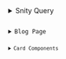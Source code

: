 <!-- TABLE OF CONTENTS -->

<details>
  <summary>Snity Query</summary>
  <pre>
    <code>
      export const getAllPostsQuery = (page: number, limit: number) =>
        defineQuery(
          `*[_type == "post" && defined(slug.current)]  |order(publishedAt desc)[${(page - 1) *
            limit}...${page * limit}]{
            _id,
            title,
            slug,
            mainImage,
            publishedAt,    
            body,
            short,
            readTime,
            author->{
                _id,
                name,
                image
            },
            "categories": categories[]->title,
            "paginationView": paginationView->postViewNumberPerPage
          }`
        );

    </code>

  </pre>
</details>

<details>
  <summary>Blog Page</summary>
  <pre>
    <code>
      import React, { PropsWithChildren } from "react";
      import { sanityFetch } from "@/sanity/lib/live";
      import { getAllPostsQuery } from "@/sanity/lib/queries";

      import {
        Breadcrumb,
        BreadcrumbItem,
        BreadcrumbLink,
        BreadcrumbList,
        BreadcrumbPage,
        BreadcrumbSeparator,
      } from "@/components/ui/breadcrumb";
      import ContactUsForSideBar from "@/components/ContactUsForSideBar";
      import PopulerPost from "@/components/PopulerPost";
      import GitHubUser from "@/components/GitHubUser";
      import PaginitionSection from "@/components/PaginitionSection";
      import HeaderSearchBar from "@/components/HeaderSearchBar";
      import CardComponents from "@/components/CardComponents";

      interface Props {
        searchParams: Promise<{ page?: string }>;
      }

      export default async function BlogPage({ searchParams }: Props) {
        // First get all posts to calculate total pages
        const { data: allPosts } = await sanityFetch({
          query: getAllPostsQuery(1, 1000), // Get all posts in one query
        });

        // Get the current page number from the search params, default to 1 if not provided
        const params = await searchParams;
        const currentPage = Number(params?.page) || 1;

        // Get the pagination view document to get the number of posts per page
        const { data: paginationView } = await sanityFetch({
          query: `*[_type == "paginationView"][0]`,
        });

        // Calculate the total number of pages based on the number of posts and posts per page
        const postsPerPage = paginationView?.postViewNumberPerPage || 2;
        const totalPages = Math.ceil(allPosts.length / postsPerPage);

        // Now get the current page's posts
        const { data: posts } = await sanityFetch({
          query: getAllPostsQuery(currentPage, postsPerPage),
        });

        // Create pagination data structure
        const pagination = {
          currentPage,
          totalPages,
          prev: currentPage > 1 ? currentPage - 1 : undefined,
          next: currentPage < totalPages ? currentPage + 1 : undefined,
          pages: Array.from({ length: totalPages }, (_, i) => i + 1),
        } as const;

        return (
          <div className="container mx-auto">
            <div
              className="mb-4 py-2 px-2 m-5 bg-white dark:bg-gray-800 rounded-lg shadow-md"
            >
              <Breadcrumb>
                <BreadcrumbList>
                  <BreadcrumbItem>
                    <BreadcrumbLink href="/">Home</BreadcrumbLink>
                  </BreadcrumbItem>
                  <BreadcrumbSeparator />
                  <BreadcrumbItem>
                    <BreadcrumbLink href="/blog">Blog</BreadcrumbLink>
                  </BreadcrumbItem>
                  <BreadcrumbSeparator />
                  <BreadcrumbItem>
                    <BreadcrumbPage>Blog</BreadcrumbPage>
                  </BreadcrumbItem>
                </BreadcrumbList>
              </Breadcrumb>
            </div>
            <div className="grid grid-cols-1 md:grid-cols-[1fr_300px] gap-4 lg:gap-12 p-2">
              <CardComponents posts={posts} />
              <div className="flex flex-col p-4">
                <div className="p-2 flex items-center justify-center">
                  <HeaderSearchBar />
                </div>

                <div className="p-2">
                  <ContactUsForSideBar />
                  <PopulerPost />
                </div>
              </div>
            </div>
            <div className="my-5">
              <PaginitionSection pagination={pagination} />
            </div>
            <div className="my-5">
              <GitHubUser />
            </div>
          </div>
        );
      }

    </code>

  </pre>
</details>

<details>
  <summary>Card Components</summary>
  <pre>
    <code>
      import React from "react";
      import {
        Pagination,
        PaginationContent,
        PaginationItem,
        PaginationLink,
        PaginationNext,
        PaginationPrevious,
        PaginationEllipsis,
      } from "@/components/ui/pagination";

      interface PaginationProps {
        pagination: {
          currentPage: number;
          totalPages: number;
          prev: number | undefined;
          next: number | undefined;
          pages: number[];
        };
      }

      /**
       * This component renders a pagination section. It takes a pagination object as a prop which
       * contains the current page, the total number of pages, the previous page, and the next page.
       * It renders the pagination links and the ellipsis.
       *
       * @param pagination - The pagination object.
       * @returns A React component.
       */
      const PaginitionSection = ({ pagination }: PaginationProps) => {
        return (
          <div className="my-5">
            <Pagination>
              <PaginationContent>
                <PaginationItem>
                  {/**
                   * If there is a previous page, render a link to it.
                   */}
                  <PaginationPrevious
                    href={pagination.prev ? `?page=${pagination.prev}` : undefined}
                  />
                </PaginationItem>
                {/**
                 * Show first page
                 */}
                <PaginationItem>
                  {/**
                   * If the current page is not the first page, render a link to the first page.
                   */}
                  <PaginationLink
                    href={pagination.currentPage === 1 ? undefined : "?page=1"}
                    className={
                      pagination.currentPage === 1
                        ? "bg-gray-700 text-white"
                        : "text-gray-700"
                    }
                  >
                    1
                  </PaginationLink>
                </PaginationItem>

                {pagination.totalPages > 2 && (
                  <PaginationItem>
                    {/**
                     * If there are more than 2 pages, render an ellipsis.
                     */}
                    <PaginationEllipsis />
                  </PaginationItem>
                )}

                <PaginationItem>
                  {/**
                   * If the current page is not the last page, render a link to the last page.
                   */}
                  <PaginationLink
                    href={
                      pagination.currentPage === pagination.totalPages
                        ? undefined
                        : `?page=${pagination.totalPages}`
                    }
                    className={
                      pagination.currentPage === pagination.totalPages
                        ? "bg-gray-700 text-white"
                        : "text-gray-700"
                    }
                  >
                    {pagination.totalPages}
                  </PaginationLink>
                </PaginationItem>
                <PaginationItem>
                  {/**
                   * If there is a next page, render a link to it.
                   */}
                  <PaginationNext
                    href={pagination.next ? `?page=${pagination.next}` : undefined}
                  />
                </PaginationItem>
              </PaginationContent>
            </Pagination>
          </div>
        );
      };

      export default PaginitionSection;

    </code>

  </pre>
</details>

